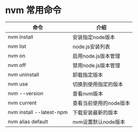 # nvm 常用命令
| 命令 | 介绍 |
|----|----|
|nvm install <version> | 安装指定node版本 |
|nvm list|node.js安装列表|
|nvm on|启用node.js版本管理|
|nvm off|禁用node.js版本管理|
|nvm uninstall <version>|卸载指定版本|
|nvm use <version>|切换到使用指定的版本|
|nvm --version|查看nvm版本|
|nvm current|查看当前使用的node版本|
|nvm install --latest-npm|下载安装最新的版本|
|nvm alias default <version>|nvm设置默认node版本|
